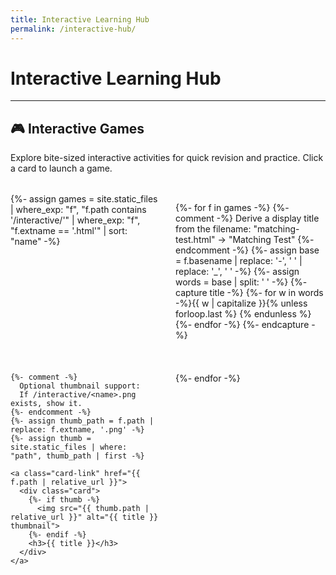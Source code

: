 ```yaml
---
title: Interactive Learning Hub
permalink: /interactive-hub/
---
```


<head>
  <style>
    .projects {
      display: grid;
      grid-template-columns: repeat(auto-fit, minmax(200px, 1fr));
      gap: 1.5rem;
      margin-top: 2rem;
    }
    .card-link { text-decoration: none; }
    .card {
      background: #ffffff;
      border: 1px solid #e5e7eb;
      border-radius: 10px;
      overflow: hidden;
      box-shadow: 0 2px 5px rgba(0,0,0,0.05);
      transition: transform 0.2s ease;
      display: flex;
      flex-direction: column;
      align-items: center;
      padding: 1rem;
      height: 100%;
    }
    .card:hover { transform: scale(1.03); }
    .card img {
      max-width: 100%;
      height: 120px;
      object-fit: cover;
      border-radius: 6px;
    }
    .card h3 {
      color: #1f2937;
      margin: 0.75rem 0 0;
      text-align: center;
      font-size: 1rem;
      line-height: 1.2;
    }
  </style>
</head>

# Interactive Learning Hub

---

## 🎮 Interactive Games

Explore bite-sized interactive activities for quick revision and practice. Click a card to launch a game.

<div class="projects">
  {%- assign games = site.static_files
      | where_exp: "f", "f.path contains '/interactive/'"
      | where_exp: "f", "f.extname == '.html'"
      | sort: "name" -%}

  {%- for f in games -%}
    {%- comment -%}
      Derive a display title from the filename:
      "matching-test.html" -> "Matching Test"
    {%- endcomment -%}
    {%- assign base = f.basename | replace: '-', ' ' | replace: '_', ' ' -%}
    {%- assign words = base | split: ' ' -%}
    {%- capture title -%}
      {%- for w in words -%}{{ w | capitalize }}{% unless forloop.last %} {% endunless %}{%- endfor -%}
    {%- endcapture -%}

    {%- comment -%}
      Optional thumbnail support:
      If /interactive/<name>.png exists, show it.
    {%- endcomment -%}
    {%- assign thumb_path = f.path | replace: f.extname, '.png' -%}
    {%- assign thumb = site.static_files | where: "path", thumb_path | first -%}

    <a class="card-link" href="{{ f.path | relative_url }}">
      <div class="card">
        {%- if thumb -%}
          <img src="{{ thumb.path | relative_url }}" alt="{{ title }} thumbnail">
        {%- endif -%}
        <h3>{{ title }}</h3>
      </div>
    </a>
  {%- endfor -%}
</div>
